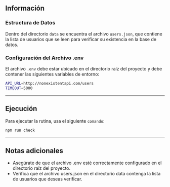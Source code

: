 
## Información

### Estructura de Datos
Dentro del directorio `data` se encuentra el archivo `users.json`, que contiene la lista de usuarios que se leen para verificar su existencia en la base de datos.

### Configuración del Archivo .env
El archivo `.env` debe estar ubicado en el directorio raíz del proyecto y debe contener las siguientes variables de entorno:

```sh
API_URL=http://nonexistentapi.com/users
TIMEOUT=5000
```

---

## Ejecución
Para ejecutar la rutina, usa el siguiente `comando`:
```bash
npm run check
```


---

## Notas adicionales
- Asegúrate de que el archivo .env esté correctamente configurado en el directorio raíz del proyecto.
- Verifica que el archivo users.json en el directorio data contenga la lista de usuarios que deseas verificar.